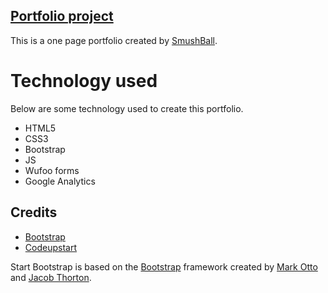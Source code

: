 ## [Portfolio project](http://smushball.github.io/Portfolio/) 

This is a one page portfolio created by [SmushBall](https://www.facebook.com/vicky.cse). 

# Technology used 

Below are some technology used to create this portfolio.
* HTML5
* CSS3
* Bootstrap
* JS
* Wufoo forms 
* Google Analytics

## Credits

* [Bootstrap](http://getbootstrap.com/) 
* [Codeupstart](http://codeupstart.com/) 

Start Bootstrap is based on the [Bootstrap](http://getbootstrap.com/) framework created by [Mark Otto](https://twitter.com/mdo) and [Jacob Thorton](https://twitter.com/fat).

